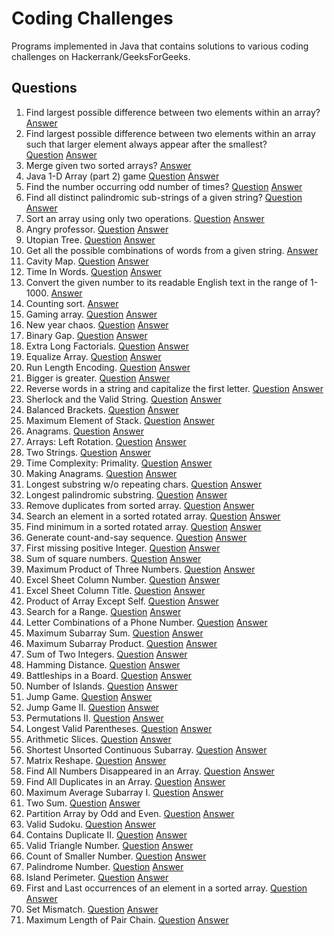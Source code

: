 # Coding Challenges
Programs implemented in Java that contains solutions to various coding challenges on Hackerrank/GeeksForGeeks.

## Questions
1. Find largest possible difference between two elements within an array?
  [Answer](../master/Challenges/src/Solution.java#L68)
2. Find largest possible difference between two elements within an array such that larger element always appear after the smallest?           
  [Question](http://www.geeksforgeeks.org/maximum-difference-between-two-elements/)
  [Answer](../master/Challenges/src/Solution.java#L88)
3. Merge given two sorted arrays?
  [Answer](../master/Challenges/src/Solution.java#L107)
4. Java 1-D Array (part 2) game
  [Question](https://www.hackerrank.com/challenges/java-1d-array)
  [Answer](../master/Challenges/src/Solution.java#L158)
5. Find the number occurring odd number of times? [Question](http://www.geeksforgeeks.org/find-the-number-occurring-odd-number-of-times/)
  [Answer](../master/Challenges/src/Solution.java#L181)
6. Find all distinct palindromic sub-strings of a given string? [Question](http://www.geeksforgeeks.org/find-number-distinct-palindromic-sub-strings-given-string/)
  [Answer](../master/Challenges/src/Solution.java#L201)
7. Sort an array using only two operations. [Question](https://www.hackerrank.com/challenges/almost-sorted)
  [Answer](../master/Challenges/src/Solution.java#L252)
8. Angry professor. [Question](https://www.hackerrank.com/challenges/angry-professor)
  [Answer](../master/Challenges/src/Solution.java#L315)
9. Utopian Tree. [Question](https://www.hackerrank.com/challenges/utopian-tree)
  [Answer](../master/Challenges/src/Solution.java#L340)
10. Get all the possible combinations of words from a given string.
  [Answer](../master/Challenges/src/Solution.java#L367)
11. Cavity Map. [Question](https://www.hackerrank.com/challenges/cavity-map)
  [Answer](../master/Challenges/src/Solution.java#L410)
12. Time In Words. [Question](https://www.hackerrank.com/challenges/the-time-in-words)
  [Answer](../master/Challenges/src/Solution.java#L470)
13. Convert the given number to its readable English text in the range of 1-1000. [Answer](../master/Challenges/src/Solution.java#L533)
14. Counting sort. [Answer](../master/Challenges/src/Solution.java#L584)
15. Gaming array. [Question](https://www.hackerrank.com/challenges/an-interesting-game-1)
  [Answer](../master/Challenges/src/Solution.java#L628)
16. New year chaos. [Question](https://www.hackerrank.com/challenges/new-year-chaos)
  [Answer](../master/Challenges/src/Solution.java#L667)
17. Binary Gap. [Question](https://codility.com/programmers/lxessons/1-iterations/binary_gap/)
  [Answer](../master/Challenges/src/Solution.java#L733)
18. Extra Long Factorials. [Question](https://www.hackerrank.com/challenges/extra-long-factorials)
  [Answer](../master/Challenges/src/Solution.java#L756)
19. Equalize Array. [Question](https://www.hackerrank.com/challenges/equality-in-a-array)
  [Answer](../master/Challenges/src/Solution.java#L773)
20. Run Length Encoding. [Question](http://practice.geeksforgeeks.org/problems/run-length-encoding/1)
  [Answer](../master/Challenges/src/Solution.java#L803)
21. Bigger is greater. [Question](https://www.hackerrank.com/challenges/bigger-is-greater)
  [Answer](../master/Challenges/src/Solution.java#L837)
22. Reverse words in a string and capitalize the first letter. [Question](https://www.hackerrank.com/contests/codejam/challenges/reverse-words)
  [Answer](../master/Challenges/src/Solution.java#L893)
23. Sherlock and the Valid String. [Question](https://www.hackerrank.com/challenges/sherlock-and-valid-string)
  [Answer](../master/Challenges/src/Solution.java#L950)
24. Balanced Brackets. [Question](https://www.hackerrank.com/challenges/balanced-brackets)
  [Answer](../master/Challenges/src/Solution.java#L991)
25. Maximum Element of Stack. [Question](https://www.hackerrank.com/challenges/maximum-element)
  [Answer](../master/Challenges/src/Solution.java#L1037)
26. Anagrams. [Question](https://www.hackerrank.com/challenges/anagram)
  [Answer](../master/Challenges/src/Solution.java#L1086)
27. Arrays: Left Rotation. [Question](https://www.hackerrank.com/challenges/ctci-array-left-rotation)
  [Answer](../master/Challenges/src/Solution.java#L1128)
28. Two Strings. [Question](https://www.hackerrank.com/challenges/two-strings)
  [Answer](../master/Challenges/src/Solution.java#L1158)
29. Time Complexity: Primality. [Question](https://www.hackerrank.com/challenges/ctci-big-o)
  [Answer](../master/Challenges/src/Solution.java#L1191)
30. Making Anagrams. [Question](https://www.hackerrank.com/challenges/making-anagrams)
  [Answer](../master/Challenges/src/Solution.java#L1211)
31. Longest substring w/o repeating chars. [Question](https://leetcode.com/problems/longest-substring-without-repeating-characters)
  [Answer](../master/Challenges/src/Solution.java#L1235)
32. Longest palindromic substring. [Question](https://leetcode.com/problems/longest-palindromic-substring)
  [Answer](../master/Challenges/src/Solution.java#L1265)
34. Remove duplicates from sorted array. [Question](https://leetcode.com/problems/remove-duplicates-from-sorted-array)
  [Answer](../master/Challenges/src/Solution.java#L1327)
35. Search an element in a sorted rotated array. [Question](https://leetcode.com/problems/search-in-rotated-sorted-array)
  [Answer](../master/Challenges/src/Solution.java#L1347)
36. Find minimum in a sorted rotated array. [Question](https://leetcode.com/problems/find-minimum-in-rotated-sorted-array)
  [Answer](../master/Challenges/src/Solution.java#L1377)
37. Generate count-and-say sequence. [Question](https://leetcode.com/problems/count-and-say)
[Answer](../master/Challenges/src/Solution.java#L1414)
38. First missing positive Integer. [Question](https://leetcode.com/problems/first-missing-positive/)
[Answer](../master/Challenges/src/Solution.java#L1451)
39. Sum of square numbers. [Question](https://leetcode.com/problems/sum-of-square-numbers/)
[Answer](../master/Challenges/src/Solution.java#L1488)
39. Maximum Product of Three Numbers. [Question](https://leetcode.com/problems/maximum-product-of-three-numbers/)
[Answer](../master/Challenges/src/Solution.java#L1537)
40. Excel Sheet Column Number. [Question](https://leetcode.com/problems/excel-sheet-column-number/)
[Answer](../master/Challenges/src/Solution.java#L1559)
41. Excel Sheet Column Title. [Question](https://leetcode.com/problems/excel-sheet-column-title/)
[Answer](../master/Challenges/src/Solution.java#L1577)
42. Product of Array Except Self. [Question](https://leetcode.com/problems/product-of-array-except-self/)
[Answer](../master/Challenges/src/Solution.java#L1600)
43. Search for a Range. [Question](https://leetcode.com/problems/search-for-a-range/)
[Answer](../master/Challenges/src/Solution.java#L1629)
43. Letter Combinations of a Phone Number. [Question](https://leetcode.com/problems/letter-combinations-of-a-phone-number/)
[Answer](../master/Challenges/src/Solution.java#L1672)
44. Maximum Subarray Sum. [Question](https://leetcode.com/problems/maximum-subarray/)
[Answer](../master/Challenges/src/Solution.java#L1710)
45. Maximum Subarray Product. [Question](https://leetcode.com/problems/maximum-product-subarray/)
[Answer](../master/Challenges/src/Solution.java#L1730)
46. Sum of Two Integers. [Question](https://leetcode.com/problems/sum-of-two-integers/)
[Answer](../master/Challenges/src/Solution.java#L1758)
47. Hamming Distance. [Question](https://leetcode.com/problems/hamming-distance/)
[Answer](../master/Challenges/src/Solution.java#L1786)
48. Battleships in a Board. [Question](https://leetcode.com/problems/battleships-in-a-board/)
[Answer](../master/Challenges/src/Solution.java#L1815)
49. Number of Islands. [Question](https://leetcode.com/problems/number-of-islands/)
[Answer](../master/Challenges/src/Solution.java#L1856)
50. Jump Game. [Question](https://leetcode.com/problems/jump-game/)
[Answer](../master/Challenges/src/Solution.java#L1903)
51. Jump Game II. [Question](https://leetcode.com/problems/jump-game-ii/)
[Answer](../master/Challenges/src/Solution.java#L1937)
52. Permutations II. [Question](https://leetcode.com/problems/permutations-ii/)
[Answer](../master/Challenges/src/Solution.java#L1967)
53. Longest Valid Parentheses. [Question](https://leetcode.com/problems/longest-valid-parentheses/)
[Answer](../master/Challenges/src/Solution.java#L2004)
54. Arithmetic Slices. [Question](https://leetcode.com/problems/arithmetic-slices/)
[Answer](../master/Challenges/src/Solution.java#L2050)
55. Shortest Unsorted Continuous Subarray. [Question](https://leetcode.com/problems/shortest-unsorted-continuous-subarray/)
[Answer](../master/Challenges/src/Solution.java#L2077)
56. Matrix Reshape. [Question](https://leetcode.com/problems/reshape-the-matrix/)
[Answer](../master/Challenges/src/Solution.java#L2125)
56. Find All Numbers Disappeared in an Array. [Question](https://leetcode.com/problems/find-all-numbers-disappeared-in-an-array/)
[Answer](../master/Challenges/src/Solution.java#L2159)
57. Find All Duplicates in an Array. [Question](https://leetcode.com/problems/find-all-duplicates-in-an-array/)
[Answer](../master/Challenges/src/Solution.java#L2201)
58. Maximum Average Subarray I. [Question](https://leetcode.com/problems/maximum-average-subarray-i/)
[Answer](../master/Challenges/src/Solution.java#L2257)
59. Two Sum. [Question](https://leetcode.com/problems/two-sum/)
[Answer](../master/Challenges/src/Solution.java#L2287)
60. Partition Array by Odd and Even. [Question](http://www.lintcode.com/en/problem/partition-array-by-odd-and-even/)
[Answer](../master/Challenges/src/Solution.java#L2313)
61. Valid Sudoku. [Question](https://leetcode.com/problems/valid-sudoku/)
[Answer](../master/Challenges/src/Solution.java#L2345)
61. Contains Duplicate II. [Question](https://leetcode.com/problems/contains-duplicate-ii/)
[Answer](../master/Challenges/src/Solution.java#L2370)
62. Valid Triangle Number. [Question](https://leetcode.com/problems/valid-triangle-number/)
[Answer](../master/Challenges/src/Solution.java#L2404)
63. Count of Smaller Number. [Question](http://www.lintcode.com/en/problem/count-of-smaller-number/)
[Answer](../master/Challenges/src/Solution.java#L2437)
64. Palindrome Number. [Question](https://leetcode.com/problems/palindrome-number/)
[Answer](../master/Challenges/src/Solution.java#L2470)
65. Island Perimeter. [Question](https://leetcode.com/problems/island-perimeter/)
[Answer](../master/Challenges/src/Solution.java#L2504)
66. First and Last occurrences of an element in a sorted array. [Question](http://www.geeksforgeeks.org/find-first-last-occurrences-element-sorted-array/)
[Answer](../master/Challenges/src/Solution.java#L2545)
67. Set Mismatch. [Question](https://leetcode.com/problems/set-mismatch/)
[Answer](../master/Challenges/src/Solution.java#L2587)
68. Maximum Length of Pair Chain. [Question](https://leetcode.com/problems/maximum-length-of-pair-chain/)
[Answer](../master/Challenges/src/Solution.java#L2623)
